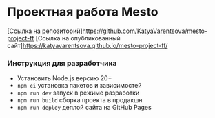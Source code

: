 # Проектная работа Mesto
[Ссылка на репозиторий]https://github.com/KatyaVarentsova/mesto-project-ff
[Ссылка на опубликованный сайт]https://katyavarentsova.github.io/mesto-project-ff/

### Инструкция для разработчика
- Установить Node.js версию 20+
- `npm ci` установка пакетов и зависимостей
- `npm run dev` запуск в режиме разработки
- `npm run build` сборка проекта в продакшн
- `npm run deploy` деплой сайта на GitHub Pages